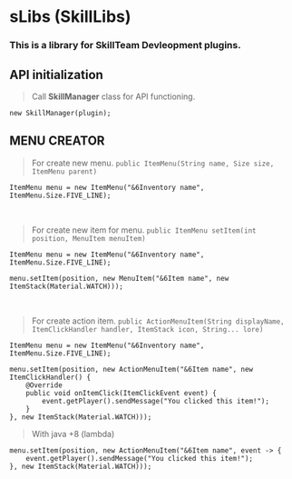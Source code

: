# sLibs (SkillLibs)
### This is a library for SkillTeam Devleopment plugins.


## API initialization

> Call **SkillManager** class for API functioning.
```
new SkillManager(plugin);
```

## MENU CREATOR
> For create new menu.
`public ItemMenu(String name, Size size, ItemMenu parent)`
```
ItemMenu menu = new ItemMenu("&6Inventory name", ItemMenu.Size.FIVE_LINE);
```
&nbsp;
> For create new item for menu.
`public ItemMenu setItem(int position, MenuItem menuItem)`
```
ItemMenu menu = new ItemMenu("&6Inventory name", ItemMenu.Size.FIVE_LINE);

menu.setItem(position, new MenuItem("&6Item name", new ItemStack(Material.WATCH)));
```

&nbsp; &nbsp;

> For create action item.
`public ActionMenuItem(String displayName, ItemClickHandler handler, ItemStack icon, String... lore)`
```
ItemMenu menu = new ItemMenu("&6Inventory name", ItemMenu.Size.FIVE_LINE);

menu.setItem(position, new ActionMenuItem("&6Item name", new ItemClickHandler() {
    @Override
    public void onItemClick(ItemClickEvent event) {
        event.getPlayer().sendMessage("You clicked this item!");
    }
}, new ItemStack(Material.WATCH)));
```

> With java +8 (lambda)
```
menu.setItem(position, new ActionMenuItem("&6Item name", event -> {
    event.getPlayer().sendMessage("You clicked this item!");
}, new ItemStack(Material.WATCH)));
```

